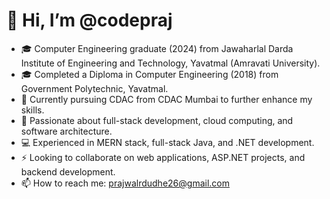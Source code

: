 # 👋 Hi, I’m @codepraj  

- 🎓 Computer Engineering graduate (2024) from Jawaharlal Darda Institute of Engineering and Technology, Yavatmal (Amravati University).  
- 🎓 Completed a Diploma in Computer Engineering (2018) from Government Polytechnic, Yavatmal.
- 🌱 Currently pursuing CDAC from CDAC Mumbai to further enhance my skills.  
- 👀 Passionate about full-stack development, cloud computing, and software architecture.  
- 💻 Experienced in MERN stack, full-stack Java, and .NET development.  
- ⚡ Looking to collaborate on web applications, ASP.NET projects, and backend development.  
- 📫 How to reach me: prajwalrdudhe26@gmail.com 
  


